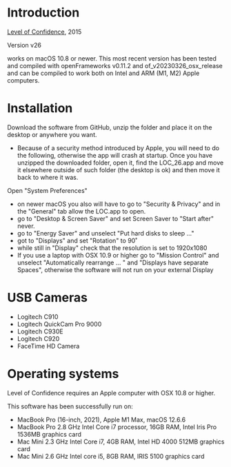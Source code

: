 # Introduction

[Level of Confidence](https://www.lozano-hemmer.com/level_of_confidence.php), 2015

Version v26

works on macOS 10.8 or newer. 
This most recent version has been tested and compiled with openFrameworks v0.11.2 and of_v20230326_osx_release and can be compiled to work both on Intel and ARM (M1, M2) Apple computers.

# Installation

Download the software from GitHub, unzip the folder and place it on the desktop or anywhere you want.

- Because of a security method introduced by Apple, you will need to do the following, otherwise the app will crash at startup. Once you have unzipped the downloaded folder, open it, find the LOC_26.app and move it elsewhere outside of such folder (the desktop is ok) and then move it back to where it was.

Open "System Preferences"

- on newer macOS you also will have to go to "Security & Privacy" and in the "General" tab allow the LOC.app to open.
- go to "Desktop & Screen Saver" and set Screen Saver to "Start after" never.
- go to "Energy Saver" and unselect "Put hard disks to sleep ..."
- got to "Displays"  and set "Rotation" to 90˚ 
- while still in "Display" check that the resolution is set to 1920x1080
- If you use a laptop with OSX 10.9 or higher go to "Mission Control" and unselect "Automatically rearrange ... " and "Displays have separate Spaces", otherwise the software will not run on your external Display


# USB Cameras

- Logitech C910
- Logitech QuickCam Pro 9000
- Logitech C930E
- Logitech C920
- FaceTime HD Camera

# Operating systems

Level of Confidence requires an Apple computer with OSX 10.8 or higher.

This software has been successfully run on:

- MacBook Pro (16-inch, 2021), Apple M1 Max, macOS 12.6.6 
- MacBook Pro 2.8 GHz Intel Core i7 processor, 16GB RAM, Intel Iris Pro 1536MB graphics card
- Mac Mini 2.3 GHz Intel Core i7, 4GB RAM, Intel HD 4000 512MB graphics card
- Mac Mini 2.6 GHz Intel core i5, 8GB RAM, IRIS 5100 graphics card

